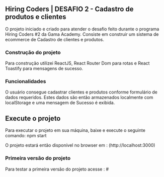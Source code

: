 ## Hiring Coders | DESAFIO 2 - Cadastro de produtos e clientes

O projeto iniciado e criado para atender o desafio feito durante o programa Hiring Coders #2 da Gama Academy. Consiste em construir um sistema de ecommerce de Cadastro de clientes e produtos.

### Construção do projeto

Para construção utilizei ReactJS, React Router Dom para rotas e React Toastify para mensagens de sucesso.

### Funcionalidades

O usuário consegue cadastrar clientes e produtos conforme formulário de dados requeridos. Estes dados são então armazenados localmente com localStorage e uma mensagem de Sucesso é exibida.

## Execute o projeto
Para executar o projeto em sua máquina, baixe e execute o seguinte comando: npm start

O projeto estará então disponível no browser em : (http://localhost:3000)



### Primeira versão do projeto

Para testar a primeira versão do projeto acesse : #

